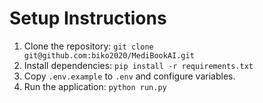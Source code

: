 # Setup Instructions
1. Clone the repository: `git clone git@github.com:biko2020/MediBookAI.git`
2. Install dependencies: `pip install -r requirements.txt`
3. Copy `.env.example` to `.env` and configure variables.
4. Run the application: `python run.py`